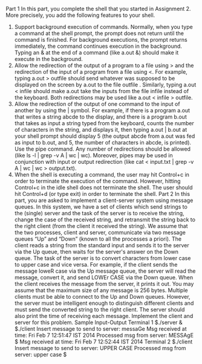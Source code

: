 Part 1
In this part, you complete the shell that you started in Assignment 2. More precisely, you add the following features to
your shell.
1. Support background execution of commands. Normally, when you type a command at the shell prompt, the
prompt does not return until the command is finished. For background executions, the prompt returns
immediately, the command continues execution in the background. Typing an & at the end of a command (like
a.out &) should make it execute in the background.
2. Allow the redirection of the output of a program to a file using > and the redirection of the input of a program
from a file using <. For example, typing a.out > outfile should send whatever was supposed to be displayed on
the screen by a.out to the file outfile . Similarly, typing a.out < infile should make a.out take the inputs from
the file infile instead of the keyboard. Both redirections may be used like a.out < infile > outfile.
3. Allow the redirection of the output of one command to the input of another by using the | symbol. For
example, if there is a program a.out that writes a string abcde to the display, and there is a program b.out that
takes as input a string typed from the keyboard, counts the number of characters in the string, and displays it,
then typing a.out | b.out at your shell prompt should display 5 (the output abcde from a.out was fed as input to
b.out, and 5, the number of characters in abcde, is printed). Use the pipe command. Any number of redirections
should be allowed (like ls -l | grep -v A | wc | wc). Moreover, pipes may be used in conjunction with input or
output redirection (like cat < input.txt | grep -v A | wc | wc > output.txt).
4. When the shell is executing a command, the user may hit Control+c in order to terminate the execution of the
command. However, hitting Control+c in the idle shell does not terminate the shell. The user should hit
Control+d (or type exit) in order to terminate the shell.
Part 2
In this part, you are asked to implement a client-server system using message queues. In this system, we have a set of
clients which send strings to the (single) server and the task of the server is to receive the string, change the case of the
received string, and retransmit the string back to the right client (from the client it received the string). We assume that
the two processes, client and server, communicate via two message queues “Up” and “Down” (known to all the
processes a priori). The client reads a string from the standard input and sends it to the server via the Up queue, then
waits for the server's answer on the Down queue. The task of the server is to convert characters from lower case to
upper case and vice versa. For example, if the client sends the message loweR case via the Up message queue, the
server will read the message, convert it, and send LOWEr CASE via the Down queue. When the client receives the
message from the server, it prints it out. You may assume that the maximum size of any message is 256 bytes. Multiple
clients must be able to connect to the Up and Down queues. However, the server must be intelligent enough to
distinguish different clients and must send the converted string to the right client. The server should also print the time
of receiving each message. Implement the client and server for this problem.
Sample Input-Output
Terminal 1
$./server & 
$./client
Insert message to send to server: messaGe
Msg received at time: Fri Feb 7 12:51:47 IST 2014 
Processed msg from server: MESSAgE
$
Msg received at time: Fri Feb 7 12:52:44 IST 2014
Terminal 2
$./client
Insert message to send to server: UPPER CASE
Processed msg from server: upper case
$
